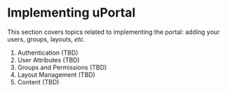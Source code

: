# Implementing uPortal

This section covers topics related to implementing the portal:  adding your
users, groups, layouts, *etc.*

1. Authentication (TBD)
2. User Attributes (TBD)
3. Groups and Permissions (TBD)
4. Layout Management (TBD)
5. Content (TBD)
